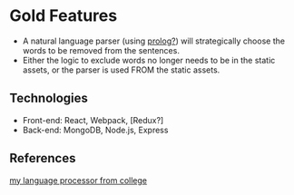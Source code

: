 # Gold Features
- A natural language parser (using [prolog?][1]) will strategically choose the words to be removed from the sentences.
- Either the logic to exclude words no longer needs to be in the static assets, or the parser is used FROM the static assets.

## Technologies
- Front-end: React, Webpack, [Redux?]
- Back-end: MongoDB, Node.js, Express

## References

[my language processor from college][1]

[1]:https://github.com/jessamarie/programming-languages/blob/master/pa3/grammar.pl

